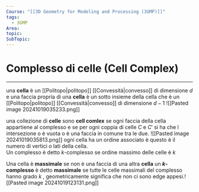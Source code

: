 ```yaml
---
Course: "[[3D Geometry for Modeling and Processing (3GMP)]]"
tags:
  - 3GMP
Area: 
topic: 
SubTopic: 
---
```


# Complesso di celle (Cell Complex)
---
una __cella__ è un [[Politopo|politopo]] [[Convessità|convesso]] di dimensione $d$ e una faccia propria di una __cella__ è un sotto insieme della cella che è un  [[Politopo|politopo]] [[Convessità|convesso]] di dimensione $d-1$ 
![[Pasted image 20241019035233.png]]

una collezione di  __celle__  sono __cell comlex__ se ogni faccia della cella appartiene al complesso e se per ogni coppia di celle $C$  e $C'$ si ha che l intersezione o è vuota o è una faccia in comune tra le due.
![[Pasted image 20241019035813.png]]
ogni cella ha un ordine associato è questo è il numero di vertici o lati della cella.  
Un complesso è detto $k$-complesso se ordine massimo delle celle è $k$  

Una cella è __massimale__ se non è una faccia di una altra __cella__
un __$k$-complesso__ è detto __massimale__ se tutte le celle massimali del complesso hanno grado $k$ , geometricamente significa che non ci sono edge appesi.![[Pasted image 20241019123131.png]]

